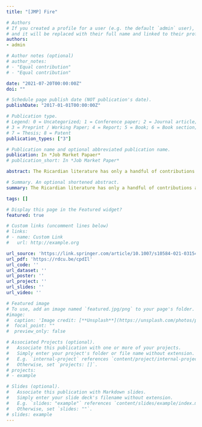 ```yaml
---
title: "[JMP] Fire"

# Authors
# If you created a profile for a user (e.g. the default `admin` user), write the username (folder name) here 
# and it will be replaced with their full name and linked to their profile.
authors:
- admin

# Author notes (optional)
# author_notes:
# - "Equal contribution"
# - "Equal contribution"

date: "2021-07-20T00:00:00Z"
doi: ""

# Schedule page publish date (NOT publication's date).
publishDate: "2017-01-01T00:00:00Z"

# Publication type.
# Legend: 0 = Uncategorized; 1 = Conference paper; 2 = Journal article;
# 3 = Preprint / Working Paper; 4 = Report; 5 = Book; 6 = Book section;
# 7 = Thesis; 8 = Patent
publication_types: ["3"]

# Publication name and optional abbreviated publication name.
publication: In *Job Market Papaer*
# publication_short: In *Job Market Paper*

abstract: The Ricardian literature has only a handful of contributions addressing the presence of spatial heterogeneity in the marginal effects of climate change on agriculture. Although the majority of these studies offer models with group-specific slope parameters to account for spatial heterogeneity, large discrepancies on which grouping should be preferred still exist. This paper evaluates the extent to which expected future agricultural profits is sensitive to the four pre-determined groupings currently used in the literature. The results indicate that accounting for grouping uncertainty greatly increases the confidence interval around projected climate impacts. In addition, we do not find that one type of grouping is superior to any other. We suggest two potential solutions and emphasize the importance of explicitly controlling for grouping uncertainty in future studies.

# Summary. An optional shortened abstract.
summary: The Ricardian literature has only a handful of contributions addressing the presence of spatial heterogeneity in the marginal effects of climate change on agriculture. Although the majority of these studies offer models with group-specific slope parameters to account for spatial heterogeneity, large discrepancies on which grouping should be preferred still exist. This paper evaluates the extent to which expected future agricultural profits is sensitive to the four pre-determined groupings currently used in the literature. The results indicate that accounting for grouping uncertainty greatly increases the confidence interval around projected climate impacts. In addition, we do not find that one type of grouping is superior to any other. We suggest two potential solutions and emphasize the importance of explicitly controlling for grouping uncertainty in future studies.

tags: []

# Display this page in the Featured widget?
featured: true

# Custom links (uncomment lines below)
# links:
# - name: Custom Link
#   url: http://example.org

url_source: 'https://link.springer.com/article/10.1007/s10584-021-03154-5'
url_pdf: 'https://rdcu.be/cpdIl'
url_code: ''
url_dataset: ''
url_poster: ''
url_project: ''
url_slides: ''
url_video: ''

# Featured image
# To use, add an image named `featured.jpg/png` to your page's folder. 
#image:
#  caption: 'Image credit: [**Unsplash**](https://unsplash.com/photos/pLCdAaMFLTE)'
#  focal_point: ""
#  preview_only: false

# Associated Projects (optional).
#   Associate this publication with one or more of your projects.
#   Simply enter your project's folder or file name without extension.
#   E.g. `internal-project` references `content/project/internal-project/index.md`.
#   Otherwise, set `projects: []`.
# projects:
# - example

# Slides (optional).
#   Associate this publication with Markdown slides.
#   Simply enter your slide deck's filename without extension.
#   E.g. `slides: "example"` references `content/slides/example/index.md`.
#   Otherwise, set `slides: ""`.
# slides: example
---
```



